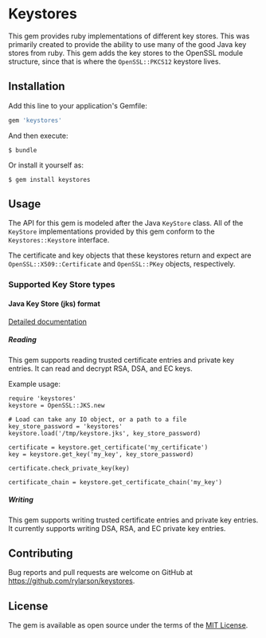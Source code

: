 # Keystores

This gem provides ruby implementations of different key stores. This was primarily created to provide the ability
to use many of the good Java key stores from ruby. This gem adds the key stores to the OpenSSL module structure,
since that is where the `OpenSSL::PKCS12` keystore lives.

## Installation

Add this line to your application's Gemfile:

```ruby
gem 'keystores'
```

And then execute:

    $ bundle

Or install it yourself as:

    $ gem install keystores

## Usage

The API for this gem is modeled after the Java `KeyStore` class. All of the `KeyStore` implementations provided by this
gem conform to the `Keystores::Keystore` interface.

The certificate and key objects that these keystores return and expect are `OpenSSL::X509::Certificate` and
`OpenSSL::PKey` objects, respectively.

### Supported Key Store types

#### Java Key Store (jks) format

[Detailed documentation](JAVA_KEY_STORE_README.md)

##### Reading

This gem supports reading trusted certificate entries and private key entries. It can read
and decrypt RSA, DSA, and EC keys.

Example usage:

```
require 'keystores'
keystore = OpenSSL::JKS.new

# Load can take any IO object, or a path to a file
key_store_password = 'keystores'
keystore.load('/tmp/keystore.jks', key_store_password)

certificate = keystore.get_certificate('my_certificate')
key = keystore.get_key('my_key', key_store_password)

certificate.check_private_key(key)

certificate_chain = keystore.get_certificate_chain('my_key')
```

##### Writing

This gem supports writing trusted certificate entries and private key entries. It currently supports
writing DSA, RSA, and EC private key entries.

## Contributing

Bug reports and pull requests are welcome on GitHub at https://github.com/rylarson/keystores.

## License

The gem is available as open source under the terms of the [MIT License](http://opensource.org/licenses/MIT).


